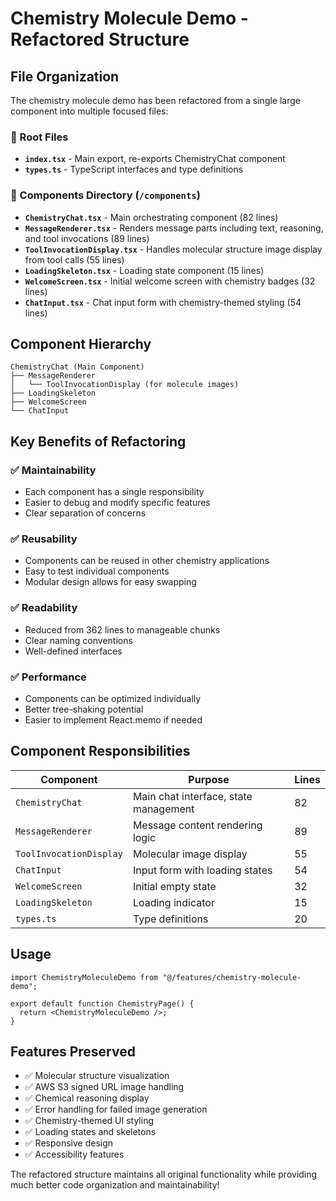 # Chemistry Molecule Demo - Refactored Structure

## File Organization

The chemistry molecule demo has been refactored from a single large component into multiple focused files:

### 📁 Root Files
- **`index.tsx`** - Main export, re-exports ChemistryChat component
- **`types.ts`** - TypeScript interfaces and type definitions

### 📁 Components Directory (`/components`)
- **`ChemistryChat.tsx`** - Main orchestrating component (82 lines)
- **`MessageRenderer.tsx`** - Renders message parts including text, reasoning, and tool invocations (89 lines)
- **`ToolInvocationDisplay.tsx`** - Handles molecular structure image display from tool calls (55 lines)
- **`LoadingSkeleton.tsx`** - Loading state component (15 lines)
- **`WelcomeScreen.tsx`** - Initial welcome screen with chemistry badges (32 lines)
- **`ChatInput.tsx`** - Chat input form with chemistry-themed styling (54 lines)

## Component Hierarchy

```
ChemistryChat (Main Component)
├── MessageRenderer
│   └── ToolInvocationDisplay (for molecule images)
├── LoadingSkeleton
├── WelcomeScreen
└── ChatInput
```

## Key Benefits of Refactoring

### ✅ **Maintainability**
- Each component has a single responsibility
- Easier to debug and modify specific features
- Clear separation of concerns

### ✅ **Reusability**
- Components can be reused in other chemistry applications
- Easy to test individual components
- Modular design allows for easy swapping

### ✅ **Readability**
- Reduced from 362 lines to manageable chunks
- Clear naming conventions
- Well-defined interfaces

### ✅ **Performance**
- Components can be optimized individually
- Better tree-shaking potential
- Easier to implement React.memo if needed

## Component Responsibilities

| Component | Purpose | Lines |
|-----------|---------|-------|
| `ChemistryChat` | Main chat interface, state management | 82 |
| `MessageRenderer` | Message content rendering logic | 89 |
| `ToolInvocationDisplay` | Molecular image display | 55 |
| `ChatInput` | Input form with loading states | 54 |
| `WelcomeScreen` | Initial empty state | 32 |
| `LoadingSkeleton` | Loading indicator | 15 |
| `types.ts` | Type definitions | 20 |

## Usage

```tsx
import ChemistryMoleculeDemo from "@/features/chemistry-molecule-demo";

export default function ChemistryPage() {
  return <ChemistryMoleculeDemo />;
}
```

## Features Preserved

- ✅ Molecular structure visualization
- ✅ AWS S3 signed URL image handling  
- ✅ Chemical reasoning display
- ✅ Error handling for failed image generation
- ✅ Chemistry-themed UI styling
- ✅ Loading states and skeletons
- ✅ Responsive design
- ✅ Accessibility features

The refactored structure maintains all original functionality while providing much better code organization and maintainability! 